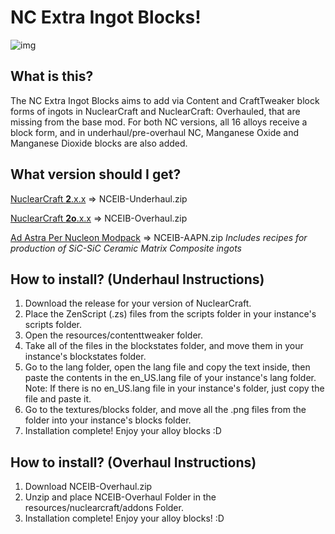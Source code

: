 # NC Extra Ingot Blocks!
![img](https://cdn.discordapp.com/attachments/745257089357709402/745262554741473350/unknown.png)

## What is this?
The NC Extra Ingot Blocks aims to add via Content and CraftTweaker block forms of ingots in NuclearCraft and NuclearCraft: Overhauled, that are missing from the base mod.
For both NC versions, all 16 alloys receive a block form, and in underhaul/pre-overhaul NC, Manganese Oxide and Manganese Dioxide blocks are also added.

## What version should I get?
[NuclearCraft **2**.x.x](https://www.curseforge.com/minecraft/mc-mods/nuclearcraft-mod) => NCEIB-Underhaul.zip

[NuclearCraft **2o**.x.x](https://www.curseforge.com/minecraft/mc-mods/nuclearcraft-overhauled) => NCEIB-Overhaul.zip 

[Ad Astra Per Nucleon Modpack](https://www.curseforge.com/minecraft/modpacks/ad-astra-per-nucleon) => NCEIB-AAPN.zip *Includes recipes for production of SiC-SiC Ceramic Matrix Composite ingots*


## How to install? (Underhaul Instructions)
1. Download the release for your version of NuclearCraft.
2. Place the ZenScript (.zs) files from the scripts folder in your instance's scripts folder.
3. Open the resources/contenttweaker folder.
4. Take all of the files in the blockstates folder, and move them in your instance's blockstates folder.
5. Go to the lang folder, open the lang file and copy the text inside, then paste the contents in the en_US.lang file of your instance's lang folder.
Note: If there is no en_US.lang file in your instance's folder, just copy the file and paste it.
6. Go to the textures/blocks folder, and move all the .png files from the folder into your instance's blocks folder.
7. Installation complete! Enjoy your alloy blocks :D

## How to install? (Overhaul Instructions)
1. Download NCEIB-Overhaul.zip
2. Unzip and place NCEIB-Overhaul Folder in the resources/nuclearcraft/addons Folder.
3. Installation complete! Enjoy your alloy blocks! :D
